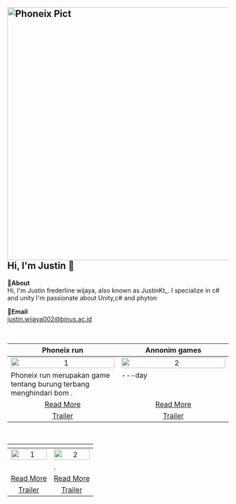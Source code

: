 <img width="1084" height="574" alt="Phoneix Pict" src="https://github.com/user-attachments/assets/c50fb23f-20dc-4c64-b620-9454c681b58c" />Hi, I'm Justin 👋
---
**📌About** <br>
Hi, I'm Justin frederline wijaya, also known as JustinKt_. I specialize in c# and unity 
I'm passionate about Unity,c# and phyton 

**📩Email** <br>
justin.wijaya002@binus.ac.id

<br>

<table width="100%">
  <thead>
    <tr>
      <th width="50%" align="center"><a>Phoneix run </a></th> <!--tittle-->
      <th width="50%" align="center"><a>Annonim games</a></th> <!--tittle-->
    </tr>
  </thead>
  <tbody>
    <tr>
      <td align="center">
        <img src="" alt="1" style="width:100%;height:auto;">
      </td>
      <td align="center">
        <img src="" alt="2" style="width:100%;height:auto;">
      </td>
    </tr>
    <tr>
      <td valign="text-top">Phoneix run merupakan game tentang burung terbang menghindari bom .</td> <!--desc-->
      <td valign="text-top">---day</td> <!--desc-->
    </tr>
    <tr>
      <td align="center"><a href="https://justinkt25.itch.io/phoneix-run">Read More</a></td> <!--link1-->
      <td align="center"><a href="">Read More</a></td> <!--link2-->
    </tr>
    <tr>
      <td align="center"><a href="">Trailer</a></td> <!--link1-->
      <td align="center"><a href="">Trailer</a></td> <!--link2-->
    </tr>
  </tbody>
</table>


<br>


<table width="100%">
  <thead>
    <tr>
      <th width="50%" align="center"><a></a></th> <!--tittle 3-->
      <th width="50%" align="center"><a></a></th> <!--tittle 4-->
    </tr>
  </thead>
  <tbody>
    <tr>
      <td align="center">
        <img src="" alt="1" style="width:100%;height:auto;">
      </td>
      <td align="center">
        <img src="" alt="2" style="width:100%;height:auto;">
      </td>
    </tr>
    <tr>
      <td valign="text-top"></td> <!--desc-->
      <td valign="text-top">.</td> <!--desc-->
    </tr>
    <tr>
      <td align="center"><a href="">Read More</a></td> <!--link 3-->
      <td align="center"><a href="">Read More</a></td> <!--link 4-->
    </tr>
    <tr>
      <td align="center"><a href="">Trailer</a></td> <!--link 3-->
      <td align="center"><a href="">Trailer</a></td> <!--link 4-->
    </tr>
  </tbody>
</table>
